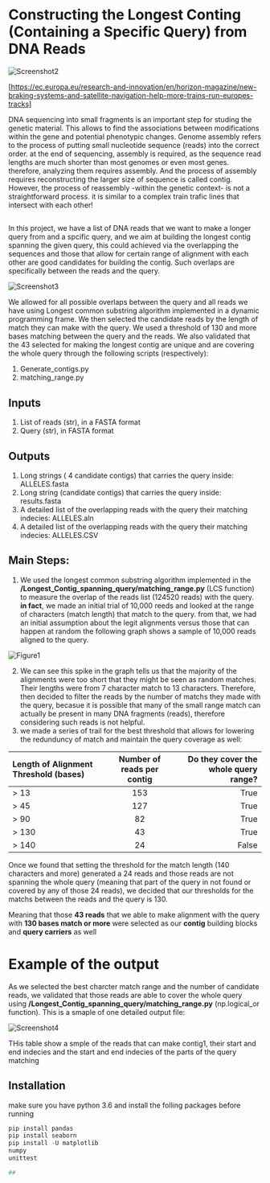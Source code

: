 
# Constructing the Longest Conting (Containing a Specific Query) from DNA Reads 


![Screenshot2](https://user-images.githubusercontent.com/65971542/163245219-c43f2fd1-6479-470a-8801-9b470b5ef729.png)

[https://ec.europa.eu/research-and-innovation/en/horizon-magazine/new-braking-systems-and-satellite-navigation-help-more-trains-run-europes-tracks]

DNA sequencing into small fragments is an important step for studing the genetic material. This allows to find the associations between modifications within the gene and potential phenotypic changes. Genome assembly refers to the process of putting small nucleotide sequence (reads) into the correct order. at the end of sequencing, assembly is required, as the sequence read lengths are much shorter than most genomes or even most genes. therefore, analyzing them requires assembly. And the process of assembly requires reconstructing the larger size of sequence is called contig. However, the process of reassembly  -within the genetic context- is not a straightforward process. it is similar to a complex train trafic lines that intersect with each other! 
##

In this project, we have a list of DNA reads that we want to make a longer query from and a spcific query, and we aim at building the longest contig spanning the given query, this could achieved via the overlapping the sequences and those that allow for certain range of alignment with each other are good candidates for building the contig. Such overlaps are specifically between the reads and the query. 

![Screenshot3](https://user-images.githubusercontent.com/65971542/163247740-ab9fdc49-9b2f-4fe4-afb4-382091e84efb.png)

We allowed for all possible overlaps between the query and all reads we have using Longest common substring algorithm implemented in a dynamic programming frame. We then selected the candidate reads by the length of match they can make with the query. We used a threshold of 130 and more bases matching between the query and the reads. We also validated that the 43 selected for making the longest contig are unique and are covering the whole query through the following scripts (respectively):
1. Generate_contigs.py
2. matching_range.py 

## Inputs
1. List of reads (str), in a FASTA format
2. Query (str), in FASTA format
## Outputs
1. Long strings ( 4 candidate contigs) that carries the query inside: ALLELES.fasta
2. Long string (candidate contigs) that carries the query inside: results.fasta
3. A detailed list of the overlapping reads with the query their matching indecies: ALLELES.aln
4. A detailed list of the overlapping reads with the query their matching indecies: ALLELES.CSV

## Main Steps:
1. We used the longest common substring algorithm implemented in the **/Longest_Contig_spanning_query/matching_range.py** (LCS function) to measure the overlap of the reads list (124520 reads) with the query. **in fact**, we made an initial trial of 10,000 reeds and looked at the range of characters (match length) that match to the query. from that, we had an initial assumption about the legit alignments versus those that can happen at random the following graph shows a sample of 10,000 reads aligned to the query. 

![Figure1](https://user-images.githubusercontent.com/65971542/163258552-2b2fc827-47c9-4e50-a754-9818a948e44d.png)

2. We can see this spike in the graph tells us that the majority of the alignments were too short that they might be seen as random matches. Their lengths were from 7 character match to 13 characters. Therefore, then decided to filter the reads by the number of matchs they made with the query, becasue it is possible that many of the small range match can actually be present in many DNA fragments (reads), therefore considering such reads is not helpful.
3. we made a series of trail for the best threshold that allows for lowering the redunduncy of match and maintain the query coverage as well:

|Length of Alignment Threshold (bases) |Number of reads per contig |Do they cover the whole query range? |
| :----------------------------------- |:-------------------------:| -----------------------------------:|
| > 13                                 |153                        |True                                 |
| > 45                                 |127                        |True                                 |
| > 90                                 |82                         |True                                 |
| > 130                                |43                         |True                                 |
| > 140                                |24                         |False                                |

Once we found that setting the threshold for the match length (140 characters and more) generated a 24 reads and those reads are not spanning the whole query (meaning that part of the query in not found or covered by any of those 24 reads), we decided that our thresholds for the matchs between the reads and the query is 130.

Meaning that those **43 reads** that we able to make alignment with the query with **130 bases match or more** were selected as our **contig** building blocks and **query carriers** as well

# Example of the output
As we selected the best charcter match range and the number of candidate reads, we validated that those reads are able to cover the whole query using **/Longest_Contig_spanning_query/matching_range.py** (np.logical_or function). This is a smaple of one detailed output file:

![Screenshot4](https://user-images.githubusercontent.com/65971542/163257747-81e9e0b9-c953-41cb-a00d-d50a903dab9c.png)

THis table show a smple of the reads that can make contig1, their start and end indecies and the start and end indecies of the parts of the query matching 

## Installation
make sure you have python 3.6 and 
install the folling packages before running
```python
pip install pandas
pip install seaborn
pip install -U matplotlib
numpy
unittest

##
